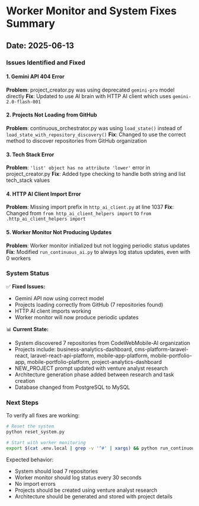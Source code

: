# Worker Monitor and System Fixes Summary

## Date: 2025-06-13

### Issues Identified and Fixed

#### 1. Gemini API 404 Error
**Problem**: project_creator.py was using deprecated `gemini-pro` model directly
**Fix**: Updated to use AI brain with HTTP AI client which uses `gemini-2.0-flash-001`

#### 2. Projects Not Loading from GitHub
**Problem**: continuous_orchestrator.py was using `load_state()` instead of `load_state_with_repository_discovery()`
**Fix**: Changed to use the correct method to discover repositories from GitHub organization

#### 3. Tech Stack Error
**Problem**: `'list' object has no attribute 'lower'` error in project_creator.py
**Fix**: Added type checking to handle both string and list tech_stack values

#### 4. HTTP AI Client Import Error
**Problem**: Missing import prefix in `http_ai_client.py` at line 1037
**Fix**: Changed from `from http_ai_client_helpers import` to `from .http_ai_client_helpers import`

#### 5. Worker Monitor Not Producing Updates
**Problem**: Worker monitor initialized but not logging periodic status updates
**Fix**: Modified `run_continuous_ai.py` to always log status updates, even with 0 workers

### System Status

✅ **Fixed Issues:**
- Gemini API now using correct model
- Projects loading correctly from GitHub (7 repositories found)
- HTTP AI client imports working
- Worker monitor will now produce periodic updates

📊 **Current State:**
- System discovered 7 repositories from CodeWebMobile-AI organization
- Projects include: business-analytics-dashboard, cms-platform-laravel-react, laravel-react-api-platform, mobile-app-platform, mobile-portfolio-app, mobile-portfolio-platform, project-analytics-dashboard
- NEW_PROJECT prompt updated with venture analyst research
- Architecture generation phase added between research and task creation
- Database changed from PostgreSQL to MySQL

### Next Steps

To verify all fixes are working:

```bash
# Reset the system
python reset_system.py

# Start with worker monitoring
export $(cat .env.local | grep -v '^#' | xargs) && python run_continuous_ai.py --mode development --log-level DEBUG --workers 10 --monitor-workers --no-research
```

Expected behavior:
- System should load 7 repositories
- Worker monitor should log status every 30 seconds
- No import errors
- Projects should be created using venture analyst research
- Architecture should be generated and stored with project details